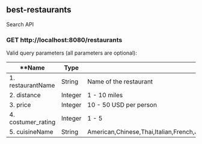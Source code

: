## best-restaurants
Search API

### GET http://localhost:8080/restaurants

Valid query parameters (all parameters are optional):

**Name | Type | Description**
------ | ---- | -----------
1. restaurantName | String | Name of the restaurant
2. distance | Integer | 1 - 10 miles
3. price | Integer | 10 - 50 USD per person
4. costumer_rating | Integer | 1 - 5 
5. cuisineName | String | American,Chinese,Thai,Italian,French,Japanese,Turkish,Korean,Vietnamese,Indian,Spanish,Greek,Mexican,Malaysian,African,German,Indonesian,Russian,Other
